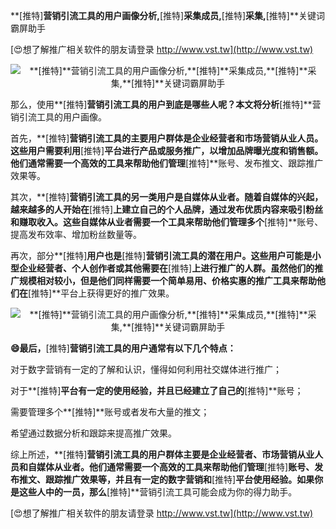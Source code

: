 **[推特]**营销引流工具的用户画像分析,**[推特]**采集成员,**[推特]**采集,**[推特]**关键词霸屏助手

[😍想了解推广相关软件的朋友请登录 http://www.vst.tw](http://www.vst.tw)

 <center><img src="https://vst.tw/MP4/tuiguang/png/2.png" alt="**[推特]**营销引流工具的用户画像分析,**[推特]**采集成员,**[推特]**采集,**[推特]**关键词霸屏助手"></center>

那么，使用**[推特]**营销引流工具的用户到底是哪些人呢？本文将分析**[推特]**营销引流工具的用户画像。

首先，**[推特]**营销引流工具的主要用户群体是企业经营者和市场营销从业人员。这些用户需要利用**[推特]**平台进行产品或服务推广，以增加品牌曝光度和销售额。他们通常需要一个高效的工具来帮助他们管理**[推特]**账号、发布推文、跟踪推广效果等。

其次，**[推特]**营销引流工具的另一类用户是自媒体从业者。随着自媒体的兴起，越来越多的人开始在**[推特]**上建立自己的个人品牌，通过发布优质内容来吸引粉丝和赚取收入。这些自媒体从业者需要一个工具来帮助他们管理多个**[推特]**账号、提高发布效率、增加粉丝数量等。

再次，部分**[推特]**用户也是**[推特]**营销引流工具的潜在用户。这些用户可能是小型企业经营者、个人创作者或其他需要在**[推特]**上进行推广的人群。虽然他们的推广规模相对较小，但是他们同样需要一个简单易用、价格实惠的推广工具来帮助他们在**[推特]**平台上获得更好的推广效果。

 <center><img src="https://vst.tw/MP4/tuiguang/png/6.png" alt="**[推特]**营销引流工具的用户画像分析,**[推特]**采集成员,**[推特]**采集,**[推特]**关键词霸屏助手"></center>

**😄最后，**[推特]**营销引流工具的用户通常有以下几个特点：**

对于数字营销有一定的了解和认识，懂得如何利用社交媒体进行推广；

对于**[推特]**平台有一定的使用经验，并且已经建立了自己的**[推特]**账号；

需要管理多个**[推特]**账号或者发布大量的推文；

希望通过数据分析和跟踪来提高推广效果。

综上所述，**[推特]**营销引流工具的用户群体主要是企业经营者、市场营销从业人员和自媒体从业者。他们通常需要一个高效的工具来帮助他们管理**[推特]**账号、发布推文、跟踪推广效果等，并且有一定的数字营销和**[推特]**平台使用经验。如果你是这些人中的一员，那么**[推特]**营销引流工具可能会成为你的得力助手。

[😍想了解推广相关软件的朋友请登录 http://www.vst.tw](http://www.vst.tw)



